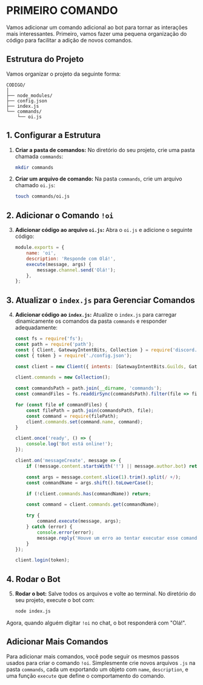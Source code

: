 # PRIMEIRO COMANDO
Vamos adicionar um comando adicional ao bot para tornar as interações mais interessantes. Primeiro, vamos fazer uma pequena organização do código para facilitar a adição de novos comandos.

## Estrutura do Projeto
Vamos organizar o projeto da seguinte forma:

```
CODIGO/
│
├── node_modules/
├── config.json
├── index.js
└── commands/
    └── oi.js
```

## 1. Configurar a Estrutura
1. **Criar a pasta de comandos:**
   No diretório do seu projeto, crie uma pasta chamada `commands`:
   ```sh
   mkdir commands
   ```

2. **Criar um arquivo de comando:**
   Na pasta `commands`, crie um arquivo chamado `oi.js`:
   ```sh
   touch commands/oi.js
   ```

## 2. Adicionar o Comando `!oi`
3. **Adicionar código ao arquivo `oi.js`:**
   Abra o `oi.js` e adicione o seguinte código:

   ```javascript
   module.exports = {
       name: 'oi',
       description: 'Responde com Olá!',
       execute(message, args) {
           message.channel.send('Olá!');
       },
   };
   ```

## 3. Atualizar o `index.js` para Gerenciar Comandos
4. **Adicionar código ao `index.js`:**
   Atualize o `index.js` para carregar dinamicamente os comandos da pasta `commands` e responder adequadamente:

   ```javascript
   const fs = require('fs');
   const path = require('path');
   const { Client, GatewayIntentBits, Collection } = require('discord.js');
   const { token } = require('./config.json');

   const client = new Client({ intents: [GatewayIntentBits.Guilds, GatewayIntentBits.GuildMessages, GatewayIntentBits.MessageContent] });

   client.commands = new Collection();

   const commandsPath = path.join(__dirname, 'commands');
   const commandFiles = fs.readdirSync(commandsPath).filter(file => file.endsWith('.js'));

   for (const file of commandFiles) {
       const filePath = path.join(commandsPath, file);
       const command = require(filePath);
       client.commands.set(command.name, command);
   }

   client.once('ready', () => {
       console.log('Bot está online!');
   });

   client.on('messageCreate', message => {
       if (!message.content.startsWith('!') || message.author.bot) return;

       const args = message.content.slice(1).trim().split(/ +/);
       const commandName = args.shift().toLowerCase();

       if (!client.commands.has(commandName)) return;

       const command = client.commands.get(commandName);

       try {
           command.execute(message, args);
       } catch (error) {
           console.error(error);
           message.reply('Houve um erro ao tentar executar esse comando!');
       }
   });

   client.login(token);
   ```

## 4. Rodar o Bot
5. **Rodar o bot:**
   Salve todos os arquivos e volte ao terminal. No diretório do seu projeto, execute o bot com:
   ```sh
   node index.js
   ```

Agora, quando alguém digitar `!oi` no chat, o bot responderá com "Olá!".

## Adicionar Mais Comandos
Para adicionar mais comandos, você pode seguir os mesmos passos usados para criar o comando `!oi`. Simplesmente crie novos arquivos `.js` na pasta `commands`, cada um exportando um objeto com `name`, `description`, e uma função `execute` que define o comportamento do comando.

